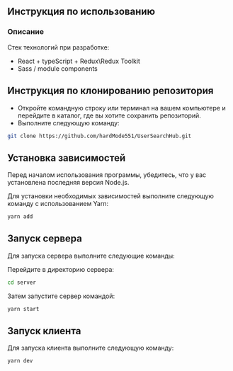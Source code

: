 ## Инструкция по использованию

### Описание

Стек технологий при разработке:
- React + typeScript + Redux\Redux Toolkit
- Sass / module components

## Инструкция по клонированию репозитория

- Откройте командную строку или терминал на вашем компьютере и перейдите в каталог, где вы хотите сохранить репозиторий.
- Выполните следующую команду:

```sh
git clone https://github.com/hardMode551/UserSearchHub.git
```

## Установка зависимостей

Перед началом использования программы, убедитесь, что у вас установлена последняя версия Node.js.

Для установки необходимых зависимостей выполните следующую команду с использованием Yarn:

```sh
yarn add
```

## Запуск сервера

Для запуска сервера выполните следующие команды:

Перейдите в директорию сервера:

```sh
cd server
```

Затем запустите сервер командой:

```sh
yarn start
```

## Запуск клиента

Для запуска клиента выполните следующую команду:

```sh
yarn dev
```
